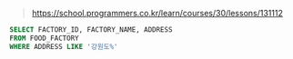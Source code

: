 > https://school.programmers.co.kr/learn/courses/30/lessons/131112

```sql
SELECT FACTORY_ID, FACTORY_NAME, ADDRESS
FROM FOOD_FACTORY
WHERE ADDRESS LIKE '강원도%'
```
